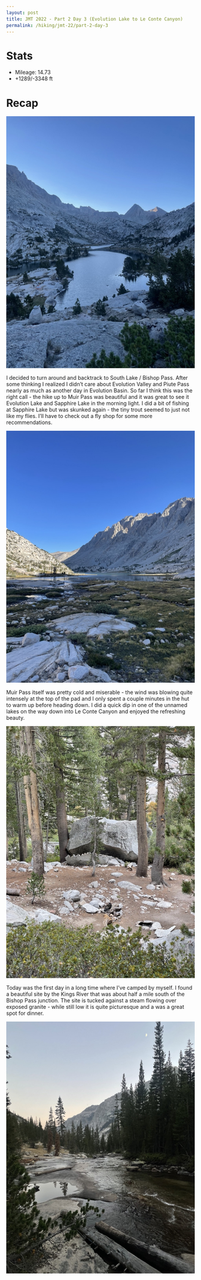 ```yaml
---
layout: post
title: JMT 2022 - Part 2 Day 3 (Evolution Lake to Le Conte Canyon)
permalink: /hiking/jmt-22/part-2-day-3
---
```


# Stats
- Mileage: 14.73
- +1289/-3348 ft

# Recap
![Evolution-Sunrise](/assets/jmt-2022/7/Evolution-Sunrise.jpeg)

I decided to turn around and backtrack to South Lake / Bishop Pass. After some thinking I realized I didn’t care about Evolution Valley and Piute Pass nearly as much as another day in Evolution Basin. So far I think this was the right call - the hike up to Muir Pass was beautiful and it was great to see it Evolution Lake and Sapphire Lake in the morning light. I did a bit of fishing at Sapphire Lake but was skunked again - the tiny trout seemed to just not like my flies. I’ll have to check out a fly shop for some more recommendations. 

![Sapphire](/assets/jmt-2022/7/Sapphire.jpeg)

Muir Pass itself was pretty cold and miserable - the wind was blowing quite intensely at the top of the pad and I only spent a couple minutes in the hut to warm up before heading down. I did a quick dip in one of the unnamed lakes on the way down into Le Conte Canyon and enjoyed the refreshing beauty. 

![T-Rex](/assets/jmt-2022/7/T-Rex.jpeg)

Today was the first day in a long time where I’ve camped by myself. I found a beautiful site by the Kings River that was about half a mile south of the Bishop Pass junction. The site is tucked against a steam flowing over exposed granite - while still low it is quite picturesque and a was a great spot for dinner. 

![Creek](/assets/jmt-2022/7/Creek.jpeg)

